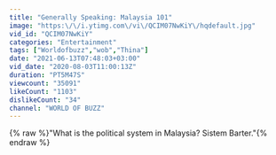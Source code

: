 ```yaml
---
title: "Generally Speaking: Malaysia 101"
image: "https:\/\/i.ytimg.com\/vi\/QCIM07NwKiY\/hqdefault.jpg"
vid_id: "QCIM07NwKiY"
categories: "Entertainment"
tags: ["Worldofbuzz","wob","Thina"]
date: "2021-06-13T07:48:03+03:00"
vid_date: "2020-08-03T11:00:13Z"
duration: "PT5M47S"
viewcount: "35091"
likeCount: "1103"
dislikeCount: "34"
channel: "WORLD OF BUZZ"
---
```

{% raw %}&quot;What is the political system in Malaysia? Sistem Barter.&quot;{% endraw %}
